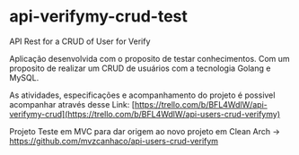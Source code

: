 # api-verifymy-crud-test
API Rest for a CRUD of User for Verify

Aplicação desenvolvida com o proposito de testar conhecimentos. Com um proposito de realizar um CRUD de usuários com a tecnologia Golang e MySQL. 

As atividades, especificações e acompanhamento do projeto é possivel acompanhar através desse Link: [https://trello.com/b/BFL4WdlW/api-verifymy-crud](https://trello.com/b/BFL4WdlW/api-users-crud-verifymy)


Projeto Teste em MVC para dar origem ao novo projeto em Clean Arch -> https://github.com/mvzcanhaco/api-users-crud-verifym


